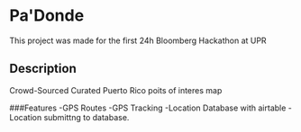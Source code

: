 # Pa'Donde

This project was made for the first 24h Bloomberg Hackathon at UPR

## Description
 Crowd-Sourced Curated Puerto Rico poits of interes map
 
###Features
-GPS Routes
-GPS Tracking
-Location Database with airtable
-Location submittng to database.
 
 
 
